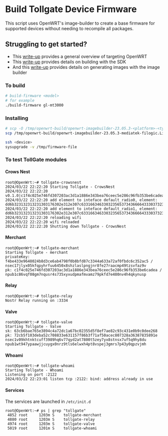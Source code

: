 # Build Tollgate Device Firmware

This script uses OpenWRT's image-builder to create a base firmware for supported devices without needing to recompile all packages.

## Struggling to get started?

* This [write-up](https://njump.me/nevent1qqsrkfkdwy8q693vtrs789t7gf0vt86avkp7ufcmn5j0rhuvpr35zsqprfmhxue69uhhgmmvd33x7mm5dqh8xar9deejuer9wchsyg9nugltwgmmxedv4xwf628swz33f4s6sdl8h58uhv8s89xae7mzrqpsgqqqqqqsy3ukmv) provides a general overview of targeting OpenWRT
* This [write-up](https://njump.me/nevent1qqs2yfg6yuzkfd8ymry2hqt9a8vzf86zsuwh4phkmumdfk5kpke95jsppemhxue69uhkummn9ekx7mp0qgst8c37ku3hkdj6e2vun550qu9rzntp4qm700g0ewc0qw2dmnakyxqrqsqqqqqpxv8pu3) provides details on building with the SDK
* And this [write-up](https://njump.me/nevent1qqsge5zzeya9e0v5pftg2durq5htc6cpd93d3qs7tezcfadsme0ckcqppemhxue69uhkummn9ekx7mp0qgst8c37ku3hkdj6e2vun550qu9rzntp4qm700g0ewc0qw2dmnakyxqrqsqqqqqppkccyz) provides details on generating images with the image builder


### To build

```bash
# build-firmware <model>
# for example
./build-firmware gl-mt3000
```

### Installing
```bash
# scp -O /tmp/openwrt-build/openwrt-imagebuilder-23.05.3-<platform>-<type>.Linux-x86_64/bin/targets/<platform>/<type>/openwrt-23.05.3-<target-device>-<profile>-squashfs-sysupgrade.bin root@<dest>:/tmp
scp /tmp/openwrt-build/openwrt-imagebuilder-23.05.3-mediatek-filogic.Linux-x86_64/bin/targets/mediatek/filogic/openwrt-23.05.3-mediatek-filogic-glinet_gl-mt3000-squashfs-sysupgrade.bin root@192.168.8.1:/tmp/.

ssh <device>
sysupgrade -v /tmp/firmware-file
```

### To test TollGate modules

#### Crows Nest
```
root@OpenWrt:~# tollgate-crowsnest 
2024/03/22 22:22:20 Starting Tollgate - CrowsNest
2024/03/22 22:22:20 v0.1.0|c1f4c025e746fd307203ac3d1a1886e343bea76ceec5e286c96fb353be6cadea|KiB|1049000|sat|192.168.1.1
2024/03/22 22:22:20 add element to inteface default_radio0, element: dd6b323132313231303176302e312e307c633166346330323565373436666433303732303361633364316131383836653334336265613736636565633565323836633936666233353362653663616465617c4b69427c313034393030307c7361747c3139322e3136382e312e31
2024/03/22 22:22:20 add element to inteface default_radio1, element: dd6b323132313231303176302e312e307c633166346330323565373436666433303732303361633364316131383836653334336265613736636565633565323836633936666233353362653663616465617c4b69427c313034393030307c7361747c3139322e3136382e312e31
2024/03/22 22:22:20 reloading wifi
2024/03/22 22:22:20 wifi reloaded
2024/03/22 22:22:20 Shutting down Tollgate - CrowsNest
```

#### Merchant
```
root@OpenWrt:~# tollgate-merchant 
Starting Tollgate - merchant
privateKey: f4be433e9648024b8d3ce6ab4798f0b8bfd87c3344a633a72af0fbdc6c352ac5 / nsec17jlyx05kfqpyhrfuu6450x8shzlaslpngjnr8fe27raacmp49tzsvfaz9v
pk: c1f4c025e746fd307203ac3d1a1886e343bea76ceec5e286c96fb353be6cadea / npub1c86vqf08gm7nqusr4s735xyxudpmafmvamz79pkfd7e480nv4h4qkynusp
```

#### Relay
```
root@OpenWrt:~# tollgate-relay 
Nostr Relay running on :3334
```

#### Valve
```
root@OpenWrt:~# tollgate-valve 
Starting Tollgate - Valve
sk: 63cb6bae765e3894c4a72dc1a67bc02355d5f8ef7ae82c93c431e0b9c0dee268
pk: 72cb5f103deba52c708833e631157f86b3f71af50acec807328a36387835891e
nsec1v09khtnktcuff3989hq6v77qyd2at7800t5zey7yx8stnsx7uf5q9hy8du
npub1wt947ypaawjjcuygx0nrz9tls6elwxh4pt8vspej3gmrs7p43y0qpzvjmh
```

#### Whoami
```
root@OpenWrt:~# tollgate-whoami 
Starting Tollgate - Whoami
Listening on port :2122
2024/03/22 22:23:01 listen tcp :2122: bind: address already in use
```

#### Services
The services are launched in `/etc/init.d`

```
root@OpenWrt:~# ps | grep "tollgate"
 4852 root     1203m S    tollgate-merchant
 4880 root     1203m S    tollgate-relay
 4974 root     1203m S    tollgate-valve
 5019 root     1201m S    tollgate-whoami
```

